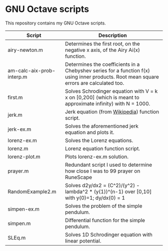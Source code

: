 # GNU Octave scripts
This repository contains my GNU Octave scripts. 

| Script           | Description                                                                  |
|------------------|------------------------------------------------------------------------------|
| airy-newton.m    | Determines the first root, on the negative x axis, of the Airy Ai(x) function.|
| am-calc-aix-prob-interp.m | Determines the coefficients in a Chebyshev series for a function f(x) using inner products. Root mean square errors are calculated too. |
| first.m          | Solves Schrodinger equation with V = k x on [0,200] (which is meant to approximate infinity) with N = 1000. |
| jerk.m           | Jerk equation (from [Wikipedia](https://en.wikipedia.org/wiki/Chaos_theory#Jerk_systems)) function script. |
| jerk-ex.m        | Solves the aforementioned jerk equation and plots it.                        |
| lorenz-ex.m      | Solves the Lorenz equations.                                                 |
| lorenz.m         | Lorenz equation function script.                                             |
| lorenz-plot.m    | Plots lorenz-ex.m solution.                                                  |
| prayer.m         | Redundant script I used to determine how close I was to 99 prayer on RuneScape  |
| RandomExample2.m | Solves d2y/dx2 = (C^2)/(y^2) - lambda^2 * (y(1))^(n-1) over [0,10] with y(0)=1; dy/dx(0) = 1 |
| simpen-ex.m      | Solves the problem of the simple pendulum.                                   |
| simpen.m         | Differential function for the simple pendulum.                               |
| SLEq.m           | Solves 1D Schrodinger equation with linear potential.                        |
